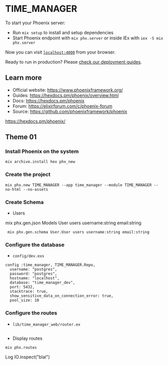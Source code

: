# TIME_MANAGER

To start your Phoenix server:

  * Run `mix setup` to install and setup dependencies
  * Start Phoenix endpoint with `mix phx.server` or inside IEx with `iex -S mix phx.server`

Now you can visit [`localhost:4000`](http://localhost:4000) from your browser.

Ready to run in production? Please [check our deployment guides](https://hexdocs.pm/phoenix/deployment.html).

## Learn more

  * Official website: https://www.phoenixframework.org/
  * Guides: https://hexdocs.pm/phoenix/overview.html
  * Docs: https://hexdocs.pm/phoenix
  * Forum: https://elixirforum.com/c/phoenix-forum
  * Source: https://github.com/phoenixframework/phoenix


https://hexdocs.pm/phoenix/

## Theme 01

### Install Phoenix on the system

```
mix archive.install hex phx_new
```

### Create the project

```
mix phx.new TIME_MANAGER --app time_manager --module TIME_MANAGER --no-html --no-assets
```

### Create Schema

- Users

mix phx.gen.json Models User users username:string email:string

```
 mix phx.gen.schema User.User users username:string email:string
```

### Configure the database

- `config/dev.exs`

```
config :time_manager, TIME_MANAGER.Repo,
  username: "postgres",
  password: "postgres",
  hostname: "localhost",
  database: "time_manager_dev",
  port: 5432,
  stacktrace: true,
  show_sensitive_data_on_connection_error: true,
  pool_size: 10
```

### Configure the routes

- `lib/time_manager_web/router.ex`

```

```

- Display routes

`mix phx.routes`


Log
IO.inspect("blal")
